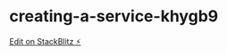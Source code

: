 # creating-a-service-khygb9

[Edit on StackBlitz ⚡️](https://stackblitz.com/edit/creating-a-service-khygb9)